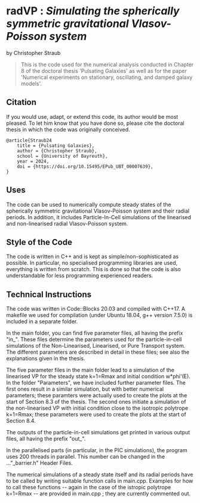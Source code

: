 # radVP : *Simulating the spherically symmetric gravitational Vlasov-Poisson system*
by Christopher Straub
> This is the code used for the numerical analysis conducted in Chapter 8 of the doctoral thesis 'Pulsating Galaxies' as well as for the paper 'Numerical experiments on stationary, oscillating, and damped galaxy models'. 

## Citation
If you would use, adapt, or extend this code, its author would be most pleased. To let him know that you have done so, please cite the doctoral thesis in which the code was originally conceived.
```
@article{Straub24
    title = {Pulsating Galaxies},
    author = {Christopher Straub},
    school = {University of Bayreuth},
    year = 2024,
    doi = {https://doi.org/10.15495/EPub_UBT_00007639},
}
```

## Uses
The code can be used to numerically compute steady states of the spherically symmetric gravitational Vlasov-Poisson system and their radial periods.
In addition, it includes Particle-In-Cell simulations of the linearised and non-linearised radial Vlasov-Poisson system.

## Style of the Code
The code is written in C++ and is kept as simple/non-sophisticated as possible. In particular, no specialised programming libraries are used, everything is written from scratch. This is done so that the code is also understandable for less programming experienced readers.

## Technical Instructions
The code was written in Code::Blocks 20.03 and compiled with C++17.
A makefile we used for compilation (under Ubuntu 18.04, g++ version 7.5.0) is included in a separate folder.

In the main folder, you can find five parameter files, all having the prefix "in_".
These files determine the parameters used for the particle-in-cell simulations of the Non-Linearised, Linearised, or Pure Transport system.
The different parameters are described in detail in these files; see also the explanations given in the thesis.

The five parameter files in the main folder lead to a simulation of the linearised VP for the steady state k=1=Rmax and initial condition w*phi'(E).
In the folder "Parameters", we have included further parameter files.
The first ones result in a similar simulation, but with better numerical parameters; these paramters were actually used to create the plots at the start of Section 8.3 of the thesis.
The second ones initiate a simulation of the non-linearised VP with initial condition close to the isotropic polytrope k=1=Rmax; these parameters were used to create the plots at the start of Section 8.4.

The outputs of the particle-in-cell simulations get printed in various output files, all having the prefix "out_". 

In the parallelised parts (in particular, in the PIC simulations), the program uses 200 threads in parallel.
This number can be changed in the ..."_barrier.h" Header Files.


The numerical simulations of a steady state itself and its radial periods have to be called by writing suitable function calls in main.cpp.
Examples for how to call these functions -- again in the case of the istropic polytrope k=1=Rmax -- are provided in main.cpp ; they are currently commented out.



